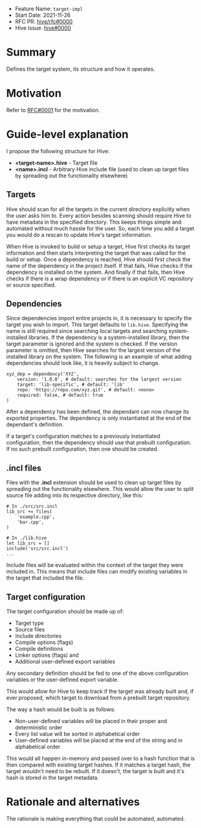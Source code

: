 - Feature Name: `target-impl`
- Start Date: 2021-11-26
- RFC PR: [hive/rfc#0000](https://github.com/mscofield0/hive/pull/0000)
- Hive Issue: [hive#0000](https://github.com/mscofield0/hive/issues/0000)

# Summary
[summary]: #summary

Defines the target system, its structure and how it operates. 

# Motivation
[motivation]: #motivation

Refer to [RFC#0001](0001-target-semantics.md) for the motivation.

# Guide-level explanation
[guide-level-explanation]: #guide-level-explanation

I propose the following structure for Hive:

- **\<target-name>.hive** - Target file
- **\<name>.incl** - Arbitrary Hive include file (used to clean up target files by spreading out the functionality elsewhere)

## Targets

Hive should scan for all the targets in the current directory explicitly when the user asks him to. Every action besides scanning should require Hive to have metadata in the specified directory. This keeps things simple and automated without much hassle for the user. So, each time you add a target you would do a rescan to update Hive's target information.

When Hive is invoked to build or setup a target, Hive first checks its target information and then starts interpreting the target that was called for the build or setup. Once a dependency is reached, Hive should first check the name of the dependency in the project itself. If that fails, Hive checks if the dependency is installed on the system. And finally if that fails, then Hive checks if there is a wrap dependency or if there is an explicit VC repository or source specified.

## Dependencies

Since dependencies import entire projects in, it is necessary to specify the target you wish to import. This target defaults to `lib.hive`. Specifying the name is still required since searching local targets and searching system-installed libraries. If the dependency is a system-installed library, then the target parameter is ignored and the system is checked. If the version parameter is omitted, then Hive searches for the largest version of the installed library on the system. The following is an example of what adding dependencies should look like, it is heavily subject to change.

```
xyz_dep = dependency('XYZ',
    version: '1.0.0', # default: searches for the largest version
    target: 'lib-specific', # default: 'lib'
    repo: 'https://repo.com/xyz.git', # default: <none>
    required: false, # default: true
)
```

After a dependency has been defined, the dependant can now change its exported properties. The dependency is only instantiated at the end of the dependant's definition.

If a target's configuration matches to a previously instantiated configuration, then the dependency should use that prebuilt configuration. If no such prebuilt configuration, then one should be created.

## **.incl** files

Files with the **.incl** extension should be used to clean up target files by spreading out the functionality elsewhere. This would allow the user to split source file adding into its respective directory, like this:

```
# In ./src/src.incl
lib_src += files(
    'example.cpp',
    'bar.cpp',
)

# In ./lib.hive
let lib_src = []
include('src/src.incl')
...
```

Include files will be evaluated within the context of the target they were included in. This means that include files can modify existing variables in the target that included the file.

## Target configuration

The target configuration should be made up of:

- Target type
- Source files
- Include directories
- Compile options (flags)
- Compile definitions
- Linker options (flags) and
- Additional user-defined export variables

Any secondary definition should be fed to one of the above configuration variables or the user-defined export variable.

This would allow for Hive to keep track if the target was already built and, if ever proposed, which target to download from a prebuilt target repository. 

The way a hash would be built is as follows:

- Non-user-defined variables will be placed in their proper and deterministic order
- Every list value will be sorted in alphabetical order
- User-defined variables will be placed at the end of the string and in alphabetical order

This would all happen in-memory and passed over to a hash function that is then compared with existing target hashes. If it matches a target hash, the target wouldn't need to be rebuilt. If it doesn't, the target is built and it's hash is stored in the target metadata.

# Rationale and alternatives
[rationale-and-alternatives]: #rationale-and-alternatives

The rationale is making everything that could be automated, automated.
